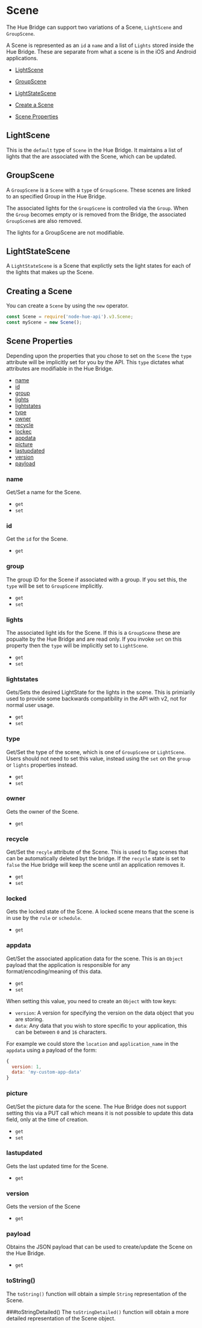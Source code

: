 # Scene

The Hue Bridge can support two variations of a Scene, `LightScene`  and `GroupScene`.

A Scene is represented as an `id` a `name` and a list of `Lights` stored inside the Hue Bridge. These are separate from
what a scene is in the iOS and Android applications.

* [LightScene](#lightscene)
* [GroupScene](#groupscene)
* [LightStateScene](#lightstatescene)

* [Create a Scene](#creating-a-scene)
* [Scene Properties](#scene-properties)


## LightScene
This is the `default` type of `Scene` in the Hue Bridge. It maintains a list of lights that the are associated with the 
Scene, which can be updated.


## GroupScene
A `GroupScene` is a `Scene` with a `type` of `GroupScene`. These scenes are linked to an specified Group in the Hue Bridge.

The associated lights for the `GroupScene` is controlled via the `Group`. When the `Group` becomes empty or is removed
from the Bridge, the associated `GroupScene`s are also removed. 

The lights for a GroupScene are not modifiable.


## LightStateScene
A `LightStateScene` is a Scene that explictly sets the light states for each of the lights that makes up the Scene.


## Creating a Scene

You can create a `Scene` by using the `new` operator.

```js
const Scene = require('node-hue-api').v3.Scene;
const myScene = new Scene();
```


## Scene Properties
Depending upon the properties that you chose to set on the `Scene` the `type` attribute will be implicitly set for you 
by the API. This `type` dictates what attributes are modifiable in the Hue Bridge.

* [name](#name)
* [id](#id)
* [group](#group)
* [lights](#lights)
* [lightstates](#lightstates)
* [type](#type)
* [owner](#owner)
* [recycle](#recycle)
* [lockec](#locked)
* [appdata](#appdata)
* [picture](#picture)
* [lastupdated](#lastupdated)
* [version](#version)
* [payload](#payload)

### name
Get/Set a name for the Scene.
* `get`
* `set`

### id
Get the `id` for the Scene.
* `get`

### group
The group ID for the Scene if associated with a group. If you set this, the `type` will be set to `GroupScene` implicitly.
* `get`
* `set`

### lights
The associated light ids for the Scene. If this is a `GroupScene` these are popualte by the Hue Bridge and are read only.
If you invoke `set` on this property then the `type` will be implicitly set to `LightScene`. 
* `get`
* `set`

### lightstates
Gets/Sets the desired LightState for the lights in the scene. This is primiarily used to provide some backwards 
compatibility in the API with v2, not for normal user usage.
* `get`
* `set`

### type
Get/Set the type of the scene, which is one of `GroupScene` or `LightScene`. Users should not need to set this value, 
instead using the `set` on the `group` or `lights` properties instead.
* `get`
* `set`

### owner
Gets the owner of the Scene.
* `get`

### recycle
Get/Set the `recyle` attribute of the Scene. This is used to flag scenes that can be automatically deleted byt the bridge.
If the `recycle` state is set to `false` the Hue bridge will keep the scene until an application removes it.
* `get`
* `set`

### locked
Gets the locked state of the Scene. A locked scene means that the scene is in use by the `rule` or `schedule`. 
* `get`

### appdata
Get/Set the associated application data for the scene. This is an `Object` payload that the application is responsible for
any format/encoding/meaning of this data.

* `get`
* `set`

When setting this value, you need to create an `Object` with tow keys:

* `version`: A version for specifying the version on the data object that you are storing.
* `data`: Any data that you wish to store specific to your application, this can be between `0` and `16` characters.

For example we could store the `location` and `application_name` in the `appdata` using a payload of the form:

```js
{
  version: 1,
  data: 'my-custom-app-data'
}
```
 

### picture
Get/Set the picture data for the scene. The Hue Bridge does not support setting this via a PUT call which means it is 
not possible to update this data field, only at the time of creation.
* `get`
* `set`

### lastupdated
Gets the last updated time for the Scene.
* `get`

### version
Gets the version of the Scene
* `get`

### payload
Obtains the JSON payload that can be used to create/update the Scene on the Hue Bridge. 
* `get`


### toString()
The `toString()` function will obtain a simple `String` representation of the Scene.


###toStringDetailed()
The `toStringDetailed()` function will obtain a more detailed representation of the Scene object.